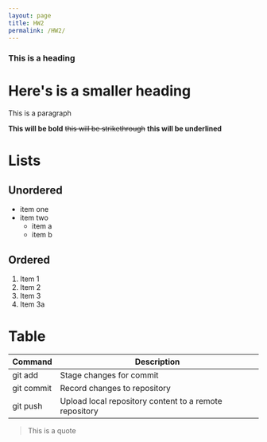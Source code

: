 ```yaml
---
layout: page
title: HW2
permalink: /HW2/
---
```

### This is a heading
# Here's is a smaller heading
This is a paragraph

**This will be bold** ~~this will be strikethrough~~ __this will be underlined__

# Lists
## Unordered
- item one
- item two
  - item a
  - item b
## Ordered
1. Item 1
2. Item 2
3. Item 3
4. Item 3a
# Table

| Command | Description |
| --- | --- |
| git add | Stage changes for commit |
| git commit | Record changes to repository |
| git push | Upload local repository content to a remote repository |
> This is a quote
